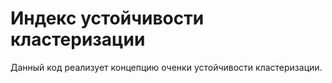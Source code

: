# Индекс устойчивости кластеризации

Данный код реализует концепцию оченки устойчивости кластеризации.
